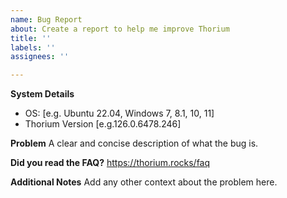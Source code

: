 ```yaml
---
name: Bug Report
about: Create a report to help me improve Thorium
title: ''
labels: ''
assignees: ''

---
```


**System Details**
 - OS: [e.g.  Ubuntu 22.04, Windows 7, 8.1, 10, 11]
 - Thorium Version [e.g.126.0.6478.246]

**Problem**
A clear and concise description of what the bug is.

**Did you read the FAQ?**
https://thorium.rocks/faq

**Additional Notes**
Add any other context about the problem here.
